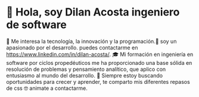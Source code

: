 # 👋 Hola, soy Dilan Acosta ingeniero de software
👀 Me interesa la tecnología, la innovación y la programación.🌱 soy un apasionado por el desarrollo. puedes contactarme en https://www.linkedin.com/in/dilan-acosta/. 
🎓 Mi formación en ingeniería en software por ciclos propedéuticos me ha proporcionado una base sólida en resolución de problemas y pensamiento analítico,
que aplico con entusiasmo al mundo del desarrollo. 🌟 Siempre estoy buscando oportunidades para crecer y aprender, te comparto mis diferentes repasos de css 🤓 animate a contactarme.
